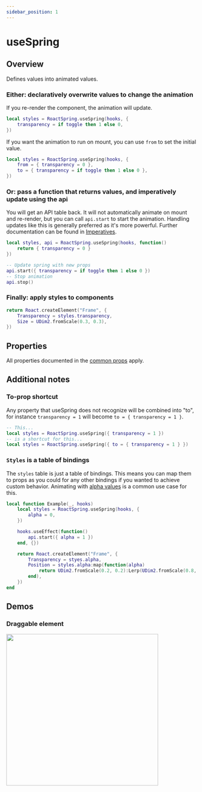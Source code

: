 ```yaml
---
sidebar_position: 1
---
```


# useSpring

## Overview

Defines values into animated values.

### Either: declaratively overwrite values to change the animation

If you re-render the component, the animation will update.

```lua
local styles = RoactSpring.useSpring(hooks, {
    transparency = if toggle then 1 else 0,
})
```

If you want the animation to run on mount, you can use `from` to set the initial value.

```lua
local styles = RoactSpring.useSpring(hooks, {
    from = { transparency = 0 },
    to = { transparency = if toggle then 1 else 0 },
})
```

### Or: pass a function that returns values, and imperatively update using the api

You will get an API table back. It will not automatically animate on mount and re-render, but you can call `api.start` to start the animation. Handling updates like this is generally preferred as it's more powerful. Further documentation can be found in [Imperatives](/docs/common/imperatives).

```lua
local styles, api = RoactSpring.useSpring(hooks, function()
    return { transparency = 0 }
})

-- Update spring with new props
api.start({ transparency = if toggle then 1 else 0 })
-- Stop animation
api.stop()
```

### Finally: apply styles to components

```lua
return Roact.createElement("Frame", {
    Transparency = styles.transparency,
    Size = UDim2.fromScale(0.3, 0.3),
})
```

## Properties

All properties documented in the [common props](/docs/common/props) apply.

## Additional notes

### To-prop shortcut
Any property that useSpring does not recognize will be combined into "to", for instance `transparency = 1` will become `to = { transparency = 1 }`.

```lua
-- This...
local styles = RoactSpring.useSpring({ transparency = 1 })
-- is a shortcut for this...
local styles = RoactSpring.useSpring({ to = { transparency = 1 } })
```

### `Styles` is a table of bindings

The `styles` table is just a table of bindings. This means you can map them to props as you could for any other bindings if you wanted to achieve custom behavior. Animating with [alpha values](/docs/Additional%20Notes#thinking-in-alpha-values) is a common use case for this.

```lua
local function Example(_, hooks)
    local styles = RoactSpring.useSpring(hooks, {
        alpha = 0,
    })

    hooks.useEffect(function()
        api.start({ alpha = 1 })
    end, {})

	return Roact.createElement("Frame", {
        Transparency = styes.alpha,
        Position = styles.alpha:map(function(alpha)
            return UDim2.fromScale(0.2, 0.2):Lerp(UDim2.fromScale(0.8, 0.2), alpha)
        end),
    })
end
```

## Demos

### Draggable element

<a href="https://github.com/chriscerie/roact-spring/blob/main/stories/hooks/useSpringDrag.story.lua">
  <img src="https://media.giphy.com/media/R2bJ57MNTdP7vmP6Ez/giphy.gif" width="400" />
</a>